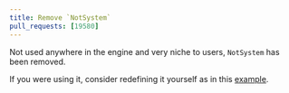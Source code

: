 ```yaml
---
title: Remove `NotSystem`
pull_requests: [19580]
---
```


Not used anywhere in the engine and very niche to users, `NotSystem` has been removed.

If you were using it, consider redefining it yourself as in this [example](https://docs.rs/bevy/main/bevy/ecs/system/trait.Adapt.html#examples).
